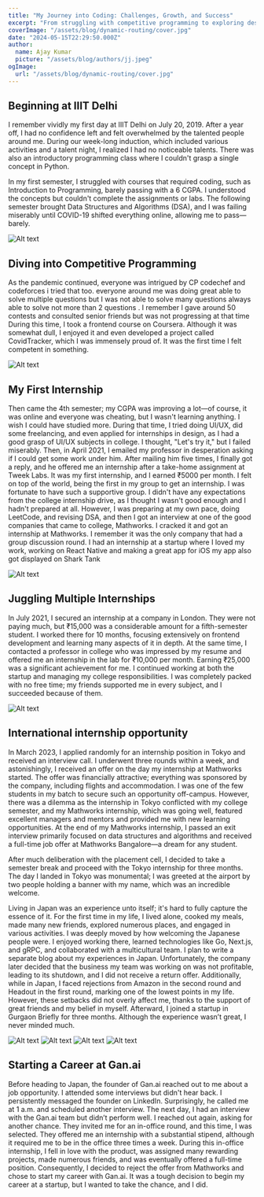 ```yaml
---
title: "My Journey into Coding: Challenges, Growth, and Success"
excerpt: "From struggling with competitive programming to exploring design, UI, UX, and beyond."
coverImage: "/assets/blog/dynamic-routing/cover.jpg"
date: "2024-05-15T22:29:50.000Z"
author:
  name: Ajay Kumar
  picture: "/assets/blog/authors/jj.jpeg"
ogImage:
  url: "/assets/blog/dynamic-routing/cover.jpg"
---
```


## Beginning at IIIT Delhi

I remember vividly my first day at IIIT Delhi on July 20, 2019. After a year off, I had no confidence left and felt overwhelmed by the talented people around me. During our week-long induction, which included various activities and a talent night, I realized I had no noticeable talents. There was also an introductory programming class where I couldn't grasp a single concept in Python.

In my first semester, I struggled with courses that required coding, such as Introduction to Programming, barely passing with a 6 CGPA. I understood the concepts but couldn't complete the assignments or labs. The following semester brought Data Structures and Algorithms (DSA), and I was failing miserably until COVID-19 shifted everything online, allowing me to pass—barely.

![Alt text](https://i.imgur.com/lK5pYPi.jpeg "First Day at College")

## Diving into Competitive Programming

As the pandemic continued, everyone was intrigued by CP codechef and codeforces i tried that too. everyone around me was doing great able to solve multiple questions but I was not able to solve many questions always able to solve not more than 2 questions . I remember I gave around 50 contests and consulted senior friends but was not progressing at that time During this time, I took a frontend course on Coursera. Although it was somewhat dull, I enjoyed it and even developed a project called CovidTracker, which I was immensely proud of. It was the first time I felt competent in something.

![Alt text](https://i.imgur.com/LzIx5Kf.png "Codeforces rating")

## My First Internship

Then came the 4th semester; my CGPA was improving a lot—of course, it was online and everyone was cheating, but I wasn't learning anything. I wish I could have studied more. During that time, I tried doing UI/UX, did some freelancing, and even applied for internships in design, as I had a good grasp of UI/UX subjects in college. I thought, "Let's try it," but I failed miserably. Then, in April 2021, I emailed my professor in desperation asking if I could get some work under him. After mailing him five times, I finally got a reply, and he offered me an internship after a take-home assignment at Tweek Labs. It was my first internship, and I earned ₹5000 per month. I felt on top of the world, being the first in my group to get an internship. I was fortunate to have such a supportive group. I didn't have any expectations from the college internship drive, as I thought I wasn't good enough and I hadn't prepared at all. However, I was preparing at my own pace, doing LeetCode, and revising DSA, and then I got an interview at one of the good companies that came to college, Mathworks. I cracked it and got an internship at Mathworks. I remember it was the only company that had a group discussion round. I had an internship at a startup where I loved my work, working on React Native and making a great app for iOS my app also got displayed on Shark Tank

![Alt text](https://i.imgur.com/eF9BmYc.png "App that i made")

## Juggling Multiple Internships

In July 2021, I secured an internship at a company in London. They were not paying much, but ₹15,000 was a considerable amount for a fifth-semester student. I worked there for 10 months, focusing extensively on frontend development and learning many aspects of it in depth. At the same time, I contacted a professor in college who was impressed by my resume and offered me an internship in the lab for ₹10,000 per month. Earning ₹25,000 was a significant achievement for me. I continued working at both the startup and managing my college responsibilities. I was completely packed with no free time; my friends supported me in every subject, and I succeeded because of them.

![Alt text](https://i.imgur.com/ksfWjlw.png "Chartr app that i worked on")

## International internship opportunity

In March 2023, I applied randomly for an internship position in Tokyo and received an interview call. I underwent three rounds within a week, and astonishingly, I received an offer on the day my internship at Mathworks started. The offer was financially attractive; everything was sponsored by the company, including flights and accommodation. I was one of the few students in my batch to secure such an opportunity off-campus. However, there was a dilemma as the internship in Tokyo conflicted with my college semester, and my Mathworks internship, which was going well, featured excellent managers and mentors and provided me with new learning opportunities. At the end of my Mathworks internship, I passed an exit interview primarily focused on data structures and algorithms and received a full-time job offer at Mathworks Bangalore—a dream for any student.

After much deliberation with the placement cell, I decided to take a semester break and proceed with the Tokyo internship for three months. The day I landed in Tokyo was monumental; I was greeted at the airport by two people holding a banner with my name, which was an incredible welcome.

Living in Japan was an experience unto itself; it's hard to fully capture the essence of it. For the first time in my life, I lived alone, cooked my meals, made many new friends, explored numerous places, and engaged in various activities. I was deeply moved by how welcoming the Japanese people were. I enjoyed working there, learned technologies like Go, Next.js, and gRPC, and collaborated with a multicultural team. I plan to write a separate blog about my experiences in Japan. Unfortunately, the company later decided that the business my team was working on was not profitable, leading to its shutdown, and I did not receive a return offer. Additionally, while in Japan, I faced rejections from Amazon in the second round and Headout in the first round, marking one of the lowest points in my life. However, these setbacks did not overly affect me, thanks to the support of great friends and my belief in myself. Afterward, I joined a startup in Gurgaon Briefly for three months. Although the experience wasn’t great, I never minded much.

![Alt text](https://i.imgur.com/D3IStos.png "International internship oppurtunity")
![Alt text](https://i.imgur.com/W6Eifp7.png "International internship oppurtunity")
![Alt text](https://i.imgur.com/MZtI2fF.jpeg "International internship oppurtunity")
![Alt text](https://i.imgur.com/y7hL7Oa.jpeg "International internship oppurtunity")

## Starting a Career at Gan.ai

Before heading to Japan, the founder of Gan.ai reached out to me about a job opportunity. I attended some interviews but didn't hear back. I persistently messaged the founder on LinkedIn. Surprisingly, he called me at 1 a.m. and scheduled another interview. The next day, I had an interview with the Gan.ai team but didn’t perform well. I reached out again, asking for another chance. They invited me for an in-office round, and this time, I was selected. They offered me an internship with a substantial stipend, although it required me to be in the office three times a week. During this in-office internship, I fell in love with the product, was assigned many rewarding projects, made numerous friends, and was eventually offered a full-time position. Consequently, I decided to reject the offer from Mathworks and chose to start my career with Gan.ai. It was a tough decision to begin my career at a startup, but I wanted to take the chance, and I did.
